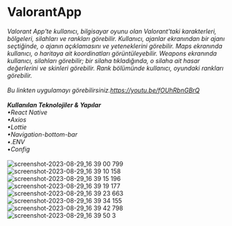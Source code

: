 # ValorantApp
*Valorant App'te kullanıcı, bilgisayar oyunu olan Valorant'taki karakterleri, bölgeleri, silahları ve rankları görebilir. Kullanıcı, ajanlar ekranından bir ajanı seçtiğinde, o ajanın açıklamasını ve yeteneklerini görebilir. Maps ekranında kullanıcı, o haritaya ait koordinatları görüntüleyebilir. Weapons ekranında kullanıcı, silahları görebilir; bir silaha tıkladığında, o silaha ait hasar değerlerini ve skinleri görebilir. Rank bölümünde kullanıcı, oyundaki rankları görebilir.*<br/>
<br/>
*Bu linkten uygulamayı görebilirsiniz.*https://youtu.be/fOUhRbnGBrQ
<br/>
<br/>
**Kullanılan Teknolojiler & Yapılar**<br/>
•*React Native*<br/>
•*Axios*<br/>
•*Lottie*<br/>
•*Navigation-bottom-bar*<br/>
•*.ENV*<br/>
•*Config*<br/>
<br/>
![screenshot-2023-08-29_16 39 00 799](https://github.com/salihakca1/ValorantApp/assets/112124373/b00b6be0-42ab-46dc-a7ad-49c1efda9e62)
![screenshot-2023-08-29_16 39 10 158](https://github.com/salihakca1/ValorantApp/assets/112124373/3c8d331a-6915-45b0-b6ac-b499a5d0679a)
![screenshot-2023-08-29_16 39 15 196](https://github.com/salihakca1/ValorantApp/assets/112124373/6da6e532-0a05-4919-a36a-addefa79aed6)<br/>
![screenshot-2023-08-29_16 39 19 177](https://github.com/salihakca1/ValorantApp/assets/112124373/62987eaf-e00f-49b7-aa27-a8b695ba019d)
![screenshot-2023-08-29_16 39 23 663](https://github.com/salihakca1/ValorantApp/assets/112124373/566fc13b-5bfd-4bca-96a1-c3fca386fc68)<br/>
![screenshot-2023-08-29_16 39 34 155](https://github.com/salihakca1/ValorantApp/assets/112124373/9c5c44e7-1b5f-4dbe-83a4-dc576ed8ced5)
![screenshot-2023-08-29_16 39 42 798](https://github.com/salihakca1/ValorantApp/assets/112124373/deb9141f-5d2c-4415-8c9d-0740e0313ea3)<br/>
![screenshot-2023-08-29_16 39 50 3](https://github.com/salihakca1/ValorantApp/assets/112124373/81a9e8e5-d31a-4774-8b27-1e8035bccf9b)
